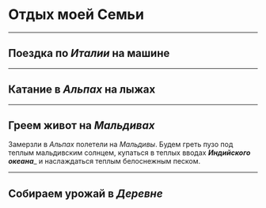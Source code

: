 # __Отдых моей Семьи__

---
## Поездка по *Италии* на машине

---
## Катание в *Альпах* на лыжах
 
---
## Греем живот на *Мальдивах*
Замерзли в *Альпах* полетели на *Мальдивы*. Будем греть пузо под теплым мальдивским солнцем, купаться в теплых вводах _**Индийского океана**__ и наслаждаться теплым белоснежным песком.

---
## Собираем урожай в *Деревне*

